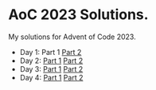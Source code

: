 # AoC 2023 Solutions.

My solutions for Advent of Code 2023.

- Day 1: Part 1 [Part 2](day1.cpp)
- Day 2: [Part 1](src/bin/day2.rs) [Part 2](src/bin/day2-part2.rs)
- Day 3: [Part 1](day3.cpp) [Part 2](day3-p2.cpp)
- Day 4: [Part 1](src/bin/day4.rs) [Part 2](src/bin/day4-part2.rs)
